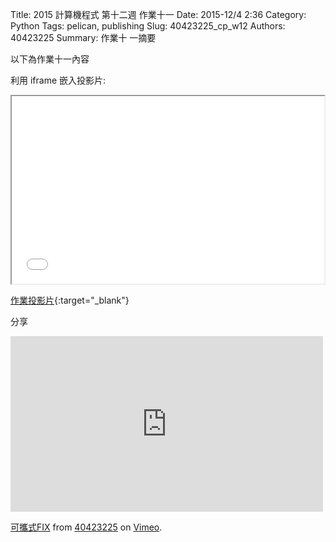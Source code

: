 Title: 2015 計算機程式 第十二週 作業十一
Date: 2015-12/4 2:36
Category: Python
Tags: pelican, publishing
Slug: 40423225_cp_w12
Authors: 40423225
Summary: 作業十 一摘要

以下為作業十一內容

利用 iframe 嵌入投影片:

<iframe src="40423225_cp_w12_p.html" width="500" height="300"></iframe>

[作業投影片](40423225_cp_w12_p.html){:target="_blank"}

分享
<iframe src="https://player.vimeo.com/video/150477842" width="500" height="281" frameborder="0" webkitallowfullscreen mozallowfullscreen allowfullscreen></iframe> <p><a href="https://vimeo.com/150477842">可攜式FIX</a> from <a href="https://vimeo.com/user46241007">40423225</a> on <a href="https://vimeo.com">Vimeo</a>.</p>